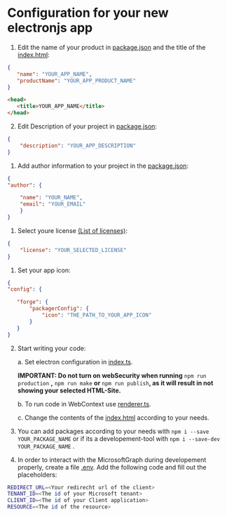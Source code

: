 # Configuration for your new electronjs app

1. Edit the name of your product in [package.json](./package.json) and the title of the [index.html](/src/index.html):

  ```json
  {
     "name": "YOUR_APP_NAME",
     "productName": "YOUR_APP_PRODUCT_NAME"
  }
  ```

  ```html
  <head>
     <title>YOUR_APP_NAME</title>
  </head>
  ```

2. Edit Description of your project in [package.json](./package.json):

```json
{
    "description": "YOUR_APP_DESCRIPTION"
}
```

1. Add author information to your project in the [package.json](./package.json):

```json
{
"author": {

    "name": "YOUR_NAME",
    "email": "YOUR_EMAIL"
    }
}
```

1. Select youre license [(List of licenses)](https://spdx.org/licenses/):

```json
{
    "license": "YOUR_SELECTED_LICENSE"
}
```

1. Set your app icon:

  ```json
  {
  "config": {

     "forge": {
         "packagerConfig": {
             "icon": "THE_PATH_TO_YOUR_APP_ICON"
         }
     }
  }
  ```

2. Start writing your code:

    a. Set electron configuration in [index.ts](/src/index.ts).

    **IMPORTANT: Do not turn on webSecurity when running** `npm run production` **,** `npm run make` **or** `npm run publish`**, as it will result in not showing your selected HTML-Site.**

    b. To run code in WebContext use [renderer.ts](/src/renderer.ts).

    c. Change the contents of the [index.html](/src/index.html) according to your needs.

3. You can add packages according to your needs with `npm i --save YOUR_PACKAGE_NAME` or if its a developement-tool with `npm i --save-dev YOUR_PACKAGE_NAME` .

4. In order to interact with the MicrosoftGraph during developement properly, create a file [.env](/.env). Add the following code and fill out the placeholders:

```bash
REDIRECT_URL=<Your redirecht url of the client>
TENANT_ID=<The id of your Microsoft tenant>
CLIENT_ID=<The id of your Client application>
RESOURCE=<The id of the resource>
```
